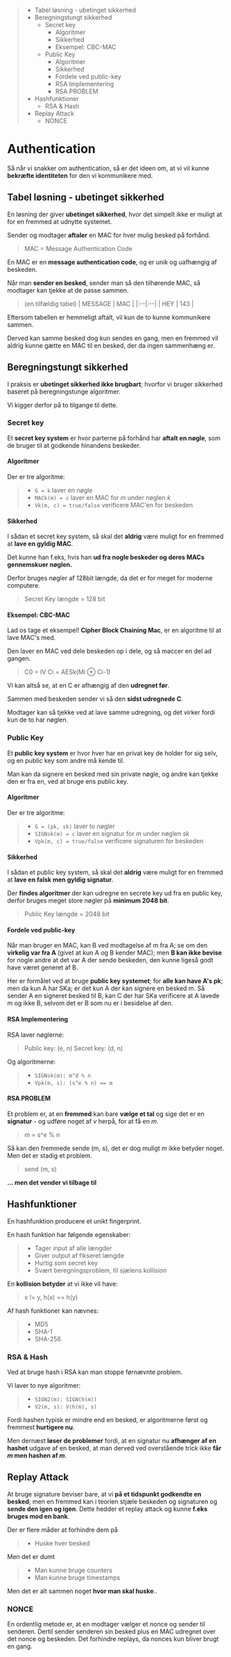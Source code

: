 > * Tabel løsning - ubetinget sikkerhed
> * Beregningstungt sikkerhed
> 	* Secret key
> 		* Algoritmer
> 		* Sikkerhed
> 		* Eksempel: CBC-MAC
> 	* Public Key
> 		* Algoritmer
> 		* 	Sikkerhed
> 		* Fordele ved public-key
> 		* RSA Implementering
> 		* RSA PROBLEM
> * Hashfunktioner
> 	* RSA & Hash
> * Replay Attack
> 	* NONCE

# Authentication

Så når vi snakker om authentication, så er det ideen om, at vi vil kunne **bekræfte identiteten** for den vi kommunikere med.

## Tabel løsning - ubetinget sikkerhed

En løsning der giver **ubetinget sikkerhed**, hvor det simpelt ikke er muligt at for en fremmed at udnytte systemet.

Sender og modtager **aftaler** en MAC for hver mulig besked på forhånd.

> MAC = Message Authentication Code

En MAC er en **message authentication code**, og er unik og uafhængig af beskeden.

Når man **sender en besked**, sender man så den tilhørende MAC, så modtager kan tjekke at de passe sammen.

> (en tilfældig tabel)
> | MESSAGE | MAC |
> |:--|:--|
> | HEY | 143 |

Eftersom tabellen er hemmeligt aftalt, vil kun de to kunne kommunikere sammen.

Derved kan samme besked dog kun sendes en gang, men en fremmed vil aldrig kunne gætte en MAC til en besked, der da ingen sammenhæng er.

## Beregningstungt sikkerhed

I praksis er **ubetinget sikkerhed ikke brugbart**; hvorfor vi bruger sikkerhed baseret på beregningstunge algoritmer.

Vi kigger derfor på to tilgange til dette.

### Secret key

Et **secret key system** er hvor parterne på forhånd har **aftalt en nøgle**, som de bruger til at godkende hinandens beskeder.

#### Algoritmer
Der er tre algoritme:

> * `G = k` laver en nøgle
> * `MACk(m) = c` laver en MAC for _m_ under nøglen _k_
> * `Vk(m, c) = true/false` verificere MAC'en for beskeden

#### Sikkerhed

I sådan et secret key system, så skal det **aldrig** være muligt for en fremmed at **lave en gyldig MAC**. 

Det kunne han f.eks, hvis han **ud fra nogle beskeder og deres MACs gennemskuer nøglen.**

Derfor bruges nøgler af 128bit længde, da det er for meget for moderne computere.

> Secret Key længde = 128 bit

#### Eksempel: CBC-MAC

Lad os tage et eksempel! **Cipher Block Chaining Mac**, er en algoritme til at lave MAC's med.

Den laver en MAC ved dele beskeden op i dele, og så maccer en del ad gangen.

> C0 = IV
> Ci = AESk(Mi ⊕ Ci-1)

Vi kan altså se, at en C er afhængig af den **udregnet før**.

Sammen med beskeden sender vi så den **sidst udregnede C**.

Modtager kan så tjekke ved at lave samme udregning, og det virker fordi kun de to har nøglen.

### Public Key

Et **public key system** er hvor hver har en privat key de holder for sig selv, og en public key som andre må kende til.

Man kan da signere en besked med sin private nøgle, og andre kan tjekke den er fra en, ved at bruge ens public key.

#### Algoritmer

Der er tre algoritme:

> * `G = (pk, sk)` laver to nøgler
> * `SIGNsk(m) = c` laver en signatur for _m_ under nøglen _sk_
> * `Vpk(m, c) = true/false` verificere signaturen for beskeden

#### Sikkerhed

I sådan et public key system, så skal det **aldrig** være muligt for en fremmed at **lave en falsk men gyldig signatur**. 

Der **findes algoritmer** der kan udregne en secrete key ud fra en public key, derfor bruges meget store nøgler på **minimum 2048 bit**.

> Public Key længde = 2048 bit

#### Fordele ved public-key

Når man bruger en MAC, kan B ved modtagelse af m fra A; se om den **virkelig var fra A** (givet at kun A og B kender MAC); men **B kan ikke bevise** for nogle andre at det var A der sende beskeden, den kunne ligeså godt have været generet af B.

Her er formålet ved at bruge **public key systemet**; for **alle kan have A's pk**; men da kun A har SKa; er det kun A der kan signere en besked m. Så sender A en signeret besked til B, kan C der har SKa verificere at A lavede m og ikke B, selvom det er B som nu er i besidelse af den.

#### RSA Implementering

RSA laver nøglerne:

> Public key: (e, n)
> Secret key: (d, n)

Og algoritmerne:

> * `SIGNsk(m): m^d % n` 
> * `Vpk(m, s): (s^e % n) == m`

#### RSA PROBLEM

Et problem er, at en **fremmed** kan bare **vælge et tal** og sige det er en **signatur** - og udføre noget af _v_ herpå, for at få en _m_.

> m = s^e % n

Så kan den fremmede sende (m, s), det er dog muligt _m_ ikke betyder noget. Men det er stadig et problem.

> send (m, s)

**... men det vender vi tilbage til**

## Hashfunktioner

En hashfunktion producere et unikt fingerprint.

En hash funktion har følgende egenskaber:

> * Tager input af alle længder
> * Giver output af fikseret længde
> * Hurtig som secret key
> * Svært beregningsproblem, til sjælens kollision

En **kollision betyder** at vi ikke vil have:

> x != y, h(x) == h(y)

Af hash funktioner kan nævnes:

> * MD5
> * SHA-1
> * SHA-256

### RSA & Hash

Ved at bruge hash i RSA kan man stoppe førnævnte problem.

Vi laver to nye algoritmer:

> * `SIGN2(m): SIGN(h(m))` 
> * `V2(m, s): V(h(m), s)`

Fordi hashen typisk er mindre end en besked, er algoritmerne først og fremmest **hurtigere nu**.

Men dernæst **løser de problemer** fordi, at en signatur nu **afhænger af en hashet** udgave af en besked, at man derved ved overstående trick ikke **får *m* men hashen af *m***.

## Replay Attack

At bruge signature beviser bare, at vi **på et tidspunkt godkendte en besked**; men en fremmed kan i teorien stjæle beskeden og signaturen og **sende den igen og igen**. Dette hedder et replay attack og kunne **f.eks bruges mod en bank**.

Der er flere måder at forhindre dem på

> * Huske hver besked

Men det er dumt

> * Man kunne bruge counters
> * Man kunne bruge timestamps

Men det er alt sammen noget **hvor man skal huske**..

### NONCE

En ordentlig metode er, at en modtager vælger et nonce og sender til senderen. Dertil sender senderen sin besked plus en MAC udregnet over det nonce og beskeden. Det forhindre replays, da nonces kun bliver brugt en gang.